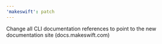 ```yaml
---
'makeswift': patch
---
```


Change all CLI documentation references to point to the new documentation site (docs.makeswift.com)
